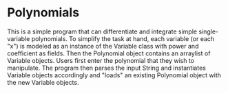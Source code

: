 # Polynomials
  This is a simple program that can differentiate and integrate simple single-variable polynomials. To simplify the task at hand, each variable (or each "x") is modeled as an instance of the Variable class with power and coefficient as fields. Then the Polynomial object contains an arraylist of Variable objects. Users first enter the polynomial that they wish to manipulate. The program then parses the input String and instantiates Variable objects accordingly and "loads" an existing Polynomial object with the new Variable objects.
